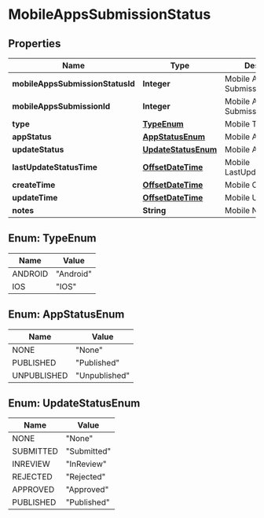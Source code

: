 
# MobileAppsSubmissionStatus

## Properties
Name | Type | Description | Notes
------------ | ------------- | ------------- | -------------
**mobileAppsSubmissionStatusId** | **Integer** | Mobile Apps Submission Status Id |  [optional]
**mobileAppsSubmissionId** | **Integer** | Mobile Apps Submission Id |  [optional]
**type** | [**TypeEnum**](#TypeEnum) | Mobile Type |  [optional]
**appStatus** | [**AppStatusEnum**](#AppStatusEnum) | Mobile App Status |  [optional]
**updateStatus** | [**UpdateStatusEnum**](#UpdateStatusEnum) | Mobile App Status |  [optional]
**lastUpdateStatusTime** | [**OffsetDateTime**](OffsetDateTime.md) | Mobile LastUpdateStatusTime |  [optional]
**createTime** | [**OffsetDateTime**](OffsetDateTime.md) | Mobile CreateTime |  [optional]
**updateTime** | [**OffsetDateTime**](OffsetDateTime.md) | Mobile UpdateTime |  [optional]
**notes** | **String** | Mobile Notes |  [optional]


<a name="TypeEnum"></a>
## Enum: TypeEnum
Name | Value
---- | -----
ANDROID | &quot;Android&quot;
IOS | &quot;IOS&quot;


<a name="AppStatusEnum"></a>
## Enum: AppStatusEnum
Name | Value
---- | -----
NONE | &quot;None&quot;
PUBLISHED | &quot;Published&quot;
UNPUBLISHED | &quot;Unpublished&quot;


<a name="UpdateStatusEnum"></a>
## Enum: UpdateStatusEnum
Name | Value
---- | -----
NONE | &quot;None&quot;
SUBMITTED | &quot;Submitted&quot;
INREVIEW | &quot;InReview&quot;
REJECTED | &quot;Rejected&quot;
APPROVED | &quot;Approved&quot;
PUBLISHED | &quot;Published&quot;



